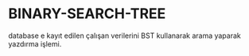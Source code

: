 # BINARY-SEARCH-TREE
database e kayıt edilen çalışan verilerini BST kullanarak arama yaparak yazdırma işlemi.

